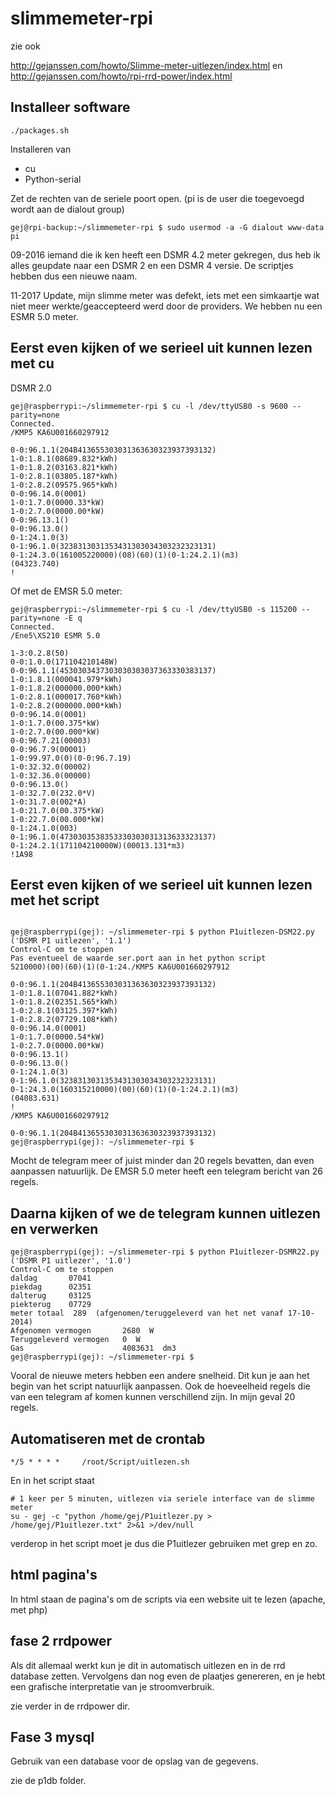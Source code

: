 # slimmemeter-rpi
zie ook

http://gejanssen.com/howto/Slimme-meter-uitlezen/index.html
en
http://gejanssen.com/howto/rpi-rrd-power/index.html

## Installeer software

```
./packages.sh
```

Installeren van
* cu
* Python-serial

Zet de rechten van de seriele poort open. (pi is de user die toegevoegd wordt aan de dialout group)

```
gej@rpi-backup:~/slimmemeter-rpi $ sudo usermod -a -G dialout www-data pi
```

09-2016 iemand die ik ken heeft een DSMR 4.2 meter gekregen, dus heb ik alles geupdate naar een DSMR 2 en een DSMR 4 versie.
De scriptjes hebben dus een nieuwe naam.

11-2017 Update, mijn slimme meter was defekt, iets met een simkaartje wat niet meer werkte/geaccepteerd werd door de providers.
We hebben nu een ESMR 5.0 meter.

## Eerst even kijken of we serieel uit kunnen lezen met cu

DSMR 2.0
```
gej@raspberrypi:~/slimmemeter-rpi $ cu -l /dev/ttyUSB0 -s 9600 --parity=none
Connected.
/KMP5 KA6U001660297912

0-0:96.1.1(204B413655303031363630323937393132)
1-0:1.8.1(08689.832*kWh)
1-0:1.8.2(03163.821*kWh)
1-0:2.8.1(03805.187*kWh)
1-0:2.8.2(09575.965*kWh)
0-0:96.14.0(0001)
1-0:1.7.0(0000.33*kW)
1-0:2.7.0(0000.00*kW)
0-0:96.13.1()
0-0:96.13.0()
0-1:24.1.0(3)
0-1:96.1.0(3238313031353431303034303232323131)
0-1:24.3.0(161005220000)(08)(60)(1)(0-1:24.2.1)(m3)
(04323.740)
!
```

Of met de EMSR 5.0 meter:
```
gej@raspberrypi:~/slimmemeter-rpi $ cu -l /dev/ttyUSB0 -s 115200 --parity=none -E q
Connected.
/Ene5\XS210 ESMR 5.0

1-3:0.2.8(50)
0-0:1.0.0(171104210148W)
0-0:96.1.1(4530303437303030303037363330383137)
1-0:1.8.1(000041.979*kWh)
1-0:1.8.2(000000.000*kWh)
1-0:2.8.1(000017.760*kWh)
1-0:2.8.2(000000.000*kWh)
0-0:96.14.0(0001)
1-0:1.7.0(00.375*kW)
1-0:2.7.0(00.000*kW)
0-0:96.7.21(00003)
0-0:96.7.9(00001)
1-0:99.97.0(0)(0-0:96.7.19)
1-0:32.32.0(00002)
1-0:32.36.0(00000)
0-0:96.13.0()
1-0:32.7.0(232.0*V)
1-0:31.7.0(002*A)
1-0:21.7.0(00.375*kW)
1-0:22.7.0(00.000*kW)
0-1:24.1.0(003)
0-1:96.1.0(4730303538353330303031313633323137)
0-1:24.2.1(171104210000W)(00013.131*m3)
!1A98
```

## Eerst even kijken of we serieel uit kunnen lezen met het script

```

gej@raspberrypi(gej): ~/slimmemeter-rpi $ python P1uitlezen-DSM22.py 
('DSMR P1 uitlezen', '1.1')
Control-C om te stoppen
Pas eventueel de waarde ser.port aan in het python script
5210000)(00)(60)(1)(0-1:24./KMP5 KA6U001660297912

0-0:96.1.1(204B413655303031363630323937393132)
1-0:1.8.1(07041.882*kWh)
1-0:1.8.2(02351.565*kWh)
1-0:2.8.1(03125.397*kWh)
1-0:2.8.2(07729.108*kWh)
0-0:96.14.0(0001)
1-0:1.7.0(0000.54*kW)
1-0:2.7.0(0000.00*kW)
0-0:96.13.1()
0-0:96.13.0()
0-1:24.1.0(3)
0-1:96.1.0(3238313031353431303034303232323131)
0-1:24.3.0(160315210000)(00)(60)(1)(0-1:24.2.1)(m3)
(04083.631)
!
/KMP5 KA6U001660297912

0-0:96.1.1(204B413655303031363630323937393132)
gej@raspberrypi(gej): ~/slimmemeter-rpi $ 
```

Mocht de telegram meer of juist minder dan 20 regels bevatten, dan even aanpassen natuurlijk.
De EMSR 5.0 meter heeft een telegram bericht van 26 regels.

## Daarna kijken of we de telegram kunnen uitlezen en verwerken

```
gej@raspberrypi(gej): ~/slimmemeter-rpi $ python P1uitlezer-DSMR22.py 
('DSMR P1 uitlezer', '1.0')
Control-C om te stoppen
daldag       07041
piekdag      02351
dalterug     03125
piekterug    07729
meter totaal  289  (afgenomen/teruggeleverd van het net vanaf 17-10-2014)
Afgenomen vermogen       2680  W
Teruggeleverd vermogen   0  W
Gas                      4083631  dm3
gej@raspberrypi(gej): ~/slimmemeter-rpi $ 
```

Vooral de nieuwe meters hebben een andere snelheid. Dit kun je aan het begin van het script natuurlijk aanpassen.
Ook de hoeveelheid regels die van een telegram af komen kunnen verschillend zijn. In mijn geval 20 regels.

## Automatiseren met de crontab

```
*/5 * * * *     /root/Script/uitlezen.sh
```

En in het script staat

	# 1 keer per 5 minuten, uitlezen via seriele interface van de slimme meter
	su - gej -c "python /home/gej/P1uitlezer.py > /home/gej/P1uitlezer.txt" 2>&1 >/dev/null
verderop in het script moet je dus die P1uitlezer gebruiken met grep en zo.

## html pagina's
In html staan de pagina's om de scripts via een website uit te lezen (apache, met php)

## fase 2 rrdpower

Als dit allemaal werkt kun je dit in automatisch uitlezen en in de rrd database zetten.
Vervolgens dan nog even de plaatjes genereren, en je hebt een grafische interpretatie van je stroomverbruik.

zie verder in de rrdpower dir.

## Fase 3 mysql

Gebruik van een database voor de opslag van de gegevens.

zie de p1db folder.

